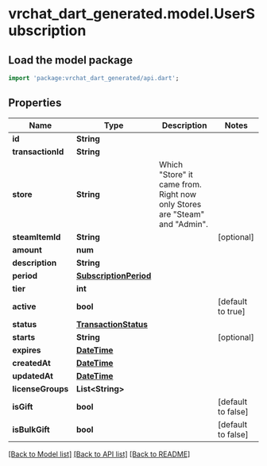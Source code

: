 # vrchat_dart_generated.model.UserSubscription

## Load the model package
```dart
import 'package:vrchat_dart_generated/api.dart';
```

## Properties
Name | Type | Description | Notes
------------ | ------------- | ------------- | -------------
**id** | **String** |  | 
**transactionId** | **String** |  | 
**store** | **String** | Which \"Store\" it came from. Right now only Stores are \"Steam\" and \"Admin\". | 
**steamItemId** | **String** |  | [optional] 
**amount** | **num** |  | 
**description** | **String** |  | 
**period** | [**SubscriptionPeriod**](SubscriptionPeriod.md) |  | 
**tier** | **int** |  | 
**active** | **bool** |  | [default to true]
**status** | [**TransactionStatus**](TransactionStatus.md) |  | 
**starts** | **String** |  | [optional] 
**expires** | [**DateTime**](DateTime.md) |  | 
**createdAt** | [**DateTime**](DateTime.md) |  | 
**updatedAt** | [**DateTime**](DateTime.md) |  | 
**licenseGroups** | **List&lt;String&gt;** |  | 
**isGift** | **bool** |  | [default to false]
**isBulkGift** | **bool** |  | [default to false]

[[Back to Model list]](../README.md#documentation-for-models) [[Back to API list]](../README.md#documentation-for-api-endpoints) [[Back to README]](../README.md)


